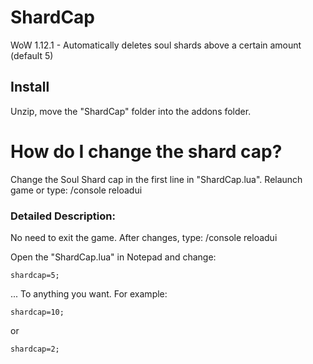 # ShardCap
WoW 1.12.1 - Automatically deletes soul shards above a certain amount (default 5)

## Install
Unzip, move the "ShardCap" folder into the addons folder. 

# How do I change the shard cap?
Change the Soul Shard cap in the first line in "ShardCap.lua".
Relaunch game or type: /console reloadui

### Detailed Description:
No need to exit the game. After changes, type: /console reloadui

Open the "ShardCap.lua" in Notepad and change: 

    shardcap=5;

... To anything you want. 
For example: 

    shardcap=10;

or 

    shardcap=2;

